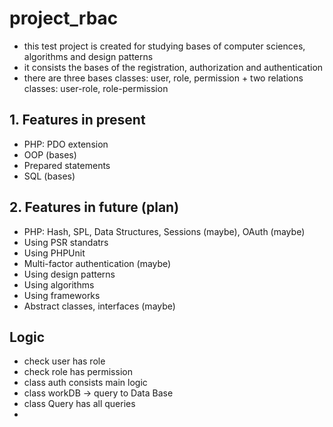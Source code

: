 # project_rbac
- this test project is created for studying bases of computer sciences, algorithms and design patterns
- it consists the bases of the registration, authorization and authentication
- there are three bases classes: user, role, permission + two relations classes: user-role, role-permission
## 1. Features in present
- PHP: PDO extension
- OOP (bases)
- Prepared statements
- SQL (bases)
## 2. Features in future (plan)
- PHP: Hash, SPL, Data Structures, Sessions (maybe), OAuth (maybe)
- Using PSR standatrs
- Using PHPUnit
- Multi-factor authentication (maybe)
- Using design patterns
- Using algorithms
- Using frameworks
- Abstract classes, interfaces (maybe)
## Logic
- check user has role
- check role has permission
- class auth consists main logic
- class workDB -> query to Data Base
- class Query has all queries
- 

